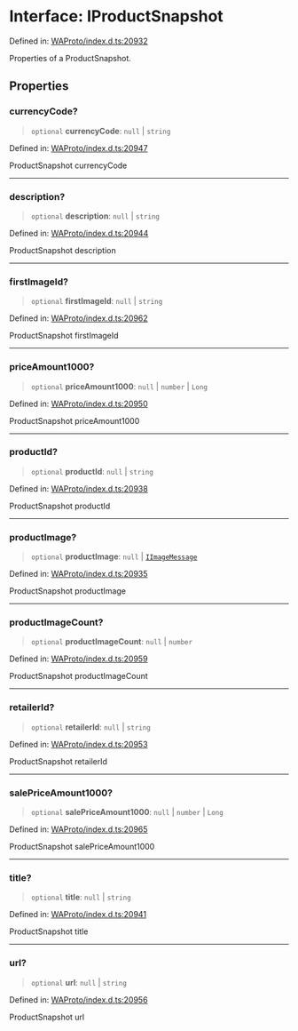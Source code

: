 # Interface: IProductSnapshot

Defined in: [WAProto/index.d.ts:20932](https://github.com/Riders004/Tv/blob/3d6aaf6f3efb499dc9d0ca82bb24083bb45a8478/WAProto/index.d.ts#L20932)

Properties of a ProductSnapshot.

## Properties

### currencyCode?

> `optional` **currencyCode**: `null` \| `string`

Defined in: [WAProto/index.d.ts:20947](https://github.com/Riders004/Tv/blob/3d6aaf6f3efb499dc9d0ca82bb24083bb45a8478/WAProto/index.d.ts#L20947)

ProductSnapshot currencyCode

***

### description?

> `optional` **description**: `null` \| `string`

Defined in: [WAProto/index.d.ts:20944](https://github.com/Riders004/Tv/blob/3d6aaf6f3efb499dc9d0ca82bb24083bb45a8478/WAProto/index.d.ts#L20944)

ProductSnapshot description

***

### firstImageId?

> `optional` **firstImageId**: `null` \| `string`

Defined in: [WAProto/index.d.ts:20962](https://github.com/Riders004/Tv/blob/3d6aaf6f3efb499dc9d0ca82bb24083bb45a8478/WAProto/index.d.ts#L20962)

ProductSnapshot firstImageId

***

### priceAmount1000?

> `optional` **priceAmount1000**: `null` \| `number` \| `Long`

Defined in: [WAProto/index.d.ts:20950](https://github.com/Riders004/Tv/blob/3d6aaf6f3efb499dc9d0ca82bb24083bb45a8478/WAProto/index.d.ts#L20950)

ProductSnapshot priceAmount1000

***

### productId?

> `optional` **productId**: `null` \| `string`

Defined in: [WAProto/index.d.ts:20938](https://github.com/Riders004/Tv/blob/3d6aaf6f3efb499dc9d0ca82bb24083bb45a8478/WAProto/index.d.ts#L20938)

ProductSnapshot productId

***

### productImage?

> `optional` **productImage**: `null` \| [`IImageMessage`](../../../interfaces/IImageMessage.md)

Defined in: [WAProto/index.d.ts:20935](https://github.com/Riders004/Tv/blob/3d6aaf6f3efb499dc9d0ca82bb24083bb45a8478/WAProto/index.d.ts#L20935)

ProductSnapshot productImage

***

### productImageCount?

> `optional` **productImageCount**: `null` \| `number`

Defined in: [WAProto/index.d.ts:20959](https://github.com/Riders004/Tv/blob/3d6aaf6f3efb499dc9d0ca82bb24083bb45a8478/WAProto/index.d.ts#L20959)

ProductSnapshot productImageCount

***

### retailerId?

> `optional` **retailerId**: `null` \| `string`

Defined in: [WAProto/index.d.ts:20953](https://github.com/Riders004/Tv/blob/3d6aaf6f3efb499dc9d0ca82bb24083bb45a8478/WAProto/index.d.ts#L20953)

ProductSnapshot retailerId

***

### salePriceAmount1000?

> `optional` **salePriceAmount1000**: `null` \| `number` \| `Long`

Defined in: [WAProto/index.d.ts:20965](https://github.com/Riders004/Tv/blob/3d6aaf6f3efb499dc9d0ca82bb24083bb45a8478/WAProto/index.d.ts#L20965)

ProductSnapshot salePriceAmount1000

***

### title?

> `optional` **title**: `null` \| `string`

Defined in: [WAProto/index.d.ts:20941](https://github.com/Riders004/Tv/blob/3d6aaf6f3efb499dc9d0ca82bb24083bb45a8478/WAProto/index.d.ts#L20941)

ProductSnapshot title

***

### url?

> `optional` **url**: `null` \| `string`

Defined in: [WAProto/index.d.ts:20956](https://github.com/Riders004/Tv/blob/3d6aaf6f3efb499dc9d0ca82bb24083bb45a8478/WAProto/index.d.ts#L20956)

ProductSnapshot url
